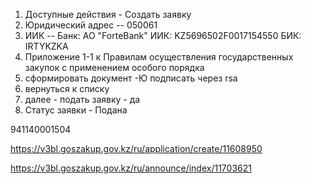 1. Доступные действия - Создать заявку 
2. Юридический адрес -- 050061  
3. ИИК -- Банк: АО "ForteBank" ИИК: KZ5696502F0017154550 БИК: IRTYKZKA 
4. Приложение 1-1 к Правилам осуществления государственных закупок с применением особого порядка   
5. сформировать документ -Ю подписать через rsa
6. вернуться к списку
7. далее - подать заявку - да
8. Статус заявки - Подана                         

941140001504

https://v3bl.goszakup.gov.kz/ru/application/create/11608950

https://v3bl.goszakup.gov.kz/ru/announce/index/11703621